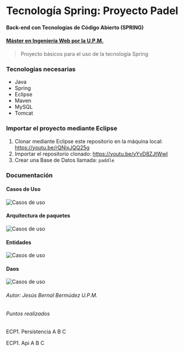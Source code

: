 # Tecnología Spring: Proyecto Padel
#### Back-end con Tecnologías de Código Abierto (SPRING)
#### [Máster en Ingeniería Web por la U.P.M.](http://miw.etsisi.upm.es)

> Proyecto básicos para el uso de la tecnología Spring

### Tecnologías necesarias
* Java
* Spring
* Eclipse
* Maven
* MySQL
* Tomcat


### Importar el proyecto mediante Eclipse
1. Clonar mediante Eclipse este repositorio en la máquina local: https://youtu.be/rQNixJQQ25g
1. Importar el repositorio clonado: https://youtu.be/yYvD8ZJtWwI
1. Crear una Base de Datos llamada: `paddle`

### Documentación
#### Casos de Uso
![Casos de uso](/docs/Paddle.UseCaseView.png "Casos de Uso")
#### Arquitectura de paquetes
![Casos de uso](/docs/Paddle.Architecture.png "Casos de Uso")
#### Entidades
![Casos de uso](/docs/Paddle.Entities.png "Casos de Uso")
#### Daos
![Casos de uso](/docs/Paddle.Daos.png "Casos de Uso")

###### Autor: Jesús Bernal Bermúdez U.P.M.


###### Puntos realizados
ECP1. Persistencia
 A B C

ECP1. Api
 A B C

